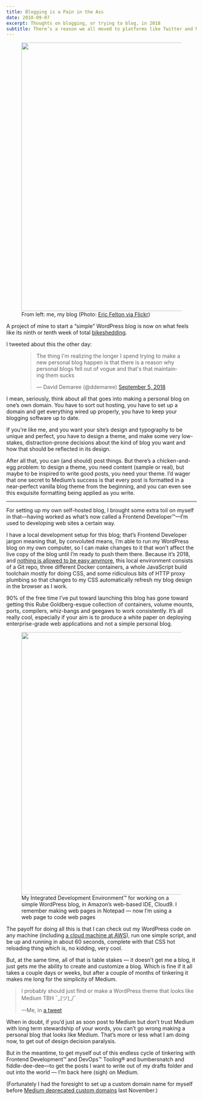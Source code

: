 ```yaml
---
title: Blogging is a Pain in the Ass
date: 2018-09-07
excerpt: Thoughts on blogging, or trying to blog, in 2018
subtitle: There’s a reason we all moved to platforms like Twitter and Medium
---
```


<figure class="wp-block-image alignfull size-large">
  <img
    decoding="async"
    loading="lazy"
    width="1024"
    height="710"
    src="https://wp2.demaree.me/wp-content/uploads/2021/03/cover-strangling-goose-1024x710.jpg"
    alt=""
    class="wp-image-4104"
    srcset="
      https://wp2.demaree.me/wp-content/uploads/2021/03/cover-strangling-goose-1024x710.jpg  1024w,
      https://wp2.demaree.me/wp-content/uploads/2021/03/cover-strangling-goose-300x208.jpg    300w,
      https://wp2.demaree.me/wp-content/uploads/2021/03/cover-strangling-goose-768x532.jpg    768w,
      https://wp2.demaree.me/wp-content/uploads/2021/03/cover-strangling-goose-1536x1065.jpg 1536w,
      https://wp2.demaree.me/wp-content/uploads/2021/03/cover-strangling-goose-2048x1420.jpg 2048w
    "
    sizes="(max-width: 1024px) 100vw, 1024px"
  />
  <figcaption>
    From left: me, my blog (Photo:&nbsp;<a
      href="https://www.flickr.com/photos/fotoblitzcolor/5426388127"
      >Eric Felton via Flickr</a
    >)
  </figcaption>
</figure>

A project of mine to start a “simple” WordPress blog is now on what feels like its ninth or tenth week of total [bikeshedding](https://en.wiktionary.org/wiki/bikeshedding).

I tweeted about this the other day:

<figure
  class="wp-block-embed is-type-rich is-provider-twitter wp-block-embed-twitter"
>
  <div class="wp-block-embed__wrapper">
    <blockquote class="twitter-tweet" data-width="500" data-dnt="true">
      <p lang="en" dir="ltr">
        The thing I'm realizing the longer I spend trying to make a new personal
        blog happen is that there is a reason why personal blogs fell out of
        vogue and that's that maintaining them sucks
      </p>
      — David Demaree (@ddemaree)
      <a
        href="https://twitter.com/ddemaree/status/1037436562299121674?ref_src=twsrc%5Etfw"
        >September 5, 2018</a
      >
    </blockquote>
  </div>
</figure>


I mean, seriously, think about all that goes into making a personal blog on one’s own domain. You have to sort out hosting, you have to set up a domain and get everything wired up properly, you have to keep your blogging software up to date.

If you’re like me, and you want your site’s design and typography to be unique and perfect, you have to design a theme, and make some very low-stakes, distraction-prone decisions about the kind of blog you want and how that should be reflected in its design.

After all that, you can (and should) post things. But there’s a chicken-and-egg problem: to design a theme, you need content (sample or real), but maybe to be inspired to write good posts, you need your theme. I’d wager that one secret to Medium’s success is that every post is formatted in a near-perfect vanilla blog theme from the beginning, and you can even see this exquisite formatting being applied as you write.

--------

For setting up my own self-hosted blog, I brought some extra toil on myself in that—having worked as what’s now called a Frontend Developer™—I’m used to developing web sites a certain way.

I have a local development setup for this blog; that’s Frontend Developer jargon meaning that, by convoluted means, I’m able to run my WordPress blog on my own computer, so I can make changes to it that won’t affect the live copy of the blog until I’m ready to push them there. Because it’s 2018, and [nothing is allowed to be easy anymore](https://frankchimero.com/writing/everything-easy-is-hard-again/), this local environment consists of a Git repo, three different Docker containers, a whole JavaScript build toolchain mostly for doing CSS, and some ridiculous bits of HTTP proxy plumbing so that changes to my CSS automatically refresh my blog design in the browser as I work.

90% of the free time I’ve put toward launching this blog has gone toward getting this Rube Goldberg-esque collection of containers, volume mounts, ports, compilers, whiz-bangs and geegaws to work consistently. It’s all really cool, especially if your aim is to produce a white paper on deploying enterprise-grade web applications and not a simple personal blog.

<figure class="wp-block-image alignwide size-large"><img decoding="async" loading="lazy" width="1024" height="694" src="https://wp2.demaree.me/wp-content/uploads/2021/03/screenshot-cloud9-ide-1024x694.png" alt="" class="wp-image-4106" srcset="https://wp2.demaree.me/wp-content/uploads/2021/03/screenshot-cloud9-ide-1024x694.png 1024w, https://wp2.demaree.me/wp-content/uploads/2021/03/screenshot-cloud9-ide-300x203.png 300w, https://wp2.demaree.me/wp-content/uploads/2021/03/screenshot-cloud9-ide-768x520.png 768w, https://wp2.demaree.me/wp-content/uploads/2021/03/screenshot-cloud9-ide.png 1519w" sizes="(max-width: 1024px) 100vw, 1024px"><figcaption>My Integrated Development Environment™ for working on a simple WordPress blog, in Amazon’s web-based IDE, Cloud9. I remember making web pages in Notepad — now I’m using a web page to code web pages</figcaption></figure>

The payoff for doing all this is that I can check out my WordPress code on any machine (including [a cloud machine at AWS](https://aws.amazon.com/cloud9/)), run one simple script, and be up and running in about 60 seconds, complete with that CSS hot reloading thing which is, no kidding, very cool.

But, at the same time, all of that is table stakes — it doesn’t get me a blog, it just gets me the ability to create and customize a blog. Which is fine if it all takes a couple days or weeks, but after a couple of months of tinkering it makes me long for the simplicity of Medium.

> I probably should just find or make a WordPress theme that looks like Medium TBH ¯\_(ツ)\_/¯
> 
> —Me, in [a tweet](https://twitter.com/ddemaree_old/status/1037436571400773633)

When in doubt, if you’d just as soon post to Medium but don’t trust Medium with long term stewardship of your words, you can’t go wrong making a personal blog that looks like Medium. That’s more or less what I am doing now, to get out of design decision paralysis.

But in the meantime, to get myself out of this endless cycle of tinkering with Frontend Development™ and DevOps™ Tooling® and bumbersnatch and fiddle-dee-dee—to get the posts I want to write out of my drafts folder and out into the world — I’m back here (sigh) on Medium.

(Fortunately I had the foresight to set up a custom domain name for myself before [Medium deprecated custom domains](https://help.medium.com/hc/en-us/articles/115003053487-Custom-Domains-service-deprecation) last November.)
